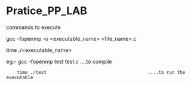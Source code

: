 # Pratice_PP_LAB

commands to execute 

gcc -fopenmp -o <executable_name> <file_name>.c

time ./<executable_name>


eg:- gcc -fopenmp test test.c                            ....to compile

        time ./test                                      ....to run the executable 
